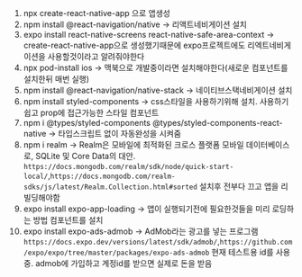 1. npx create-react-native-app 으로 앱생성
2. npm install @react-navigation/native -> 리액트네비게이션 설치
3. expo install react-native-screens react-native-safe-area-context -> create-react-native-app으로 생성했기때문에 expo프로젝트에도 리엑트네비게이션을 사용할것이라고 알려줘야한다
4. npx pod-install ios -> 맥북으로 개발중이라면 설치해야한다(새로운 컴포넌트를 설치한뒤 매번 실행)
5. npm install @react-navigation/native-stack -> 네이티브스택네비게이션 설치
6. npm install styled-components -> css스타일을 사용하기위해 설치. 사용하기 쉽고 prop에 접근가능한 스타일 컴포넌트
7. npm i @types/styled-components @types/styled-components-react-native -> 타입스크립트 없이 자동완성을 시켜줌
8. npm i realm -> Realm은 모바일에 최적화된 크로스 플랫폼 모바일 데이터베이스로, SQLite 및 Core Data의 대안. `https://docs.mongodb.com/realm/sdk/node/quick-start-local/`,`https://docs.mongodb.com/realm-sdks/js/latest/Realm.Collection.html#sorted` 설치후 전부다 끄고 앱을 리빌딩해야함
9. expo install expo-app-loading -> 앱이 실행되기전에 필요한것들을 미리 로딩하는 방법 <AppLoading>컴포넌트를 설치
10. expo install expo-ads-admob -> AdMob라는 광고를 넣는 프로그램 `https://docs.expo.dev/versions/latest/sdk/admob/`,`https://github.com/expo/expo/tree/master/packages/expo-ads-admob` 현재 테스트용 id를 사용중. admob에 가입하고 계정id를 받으면 실제로 돈을 받음
